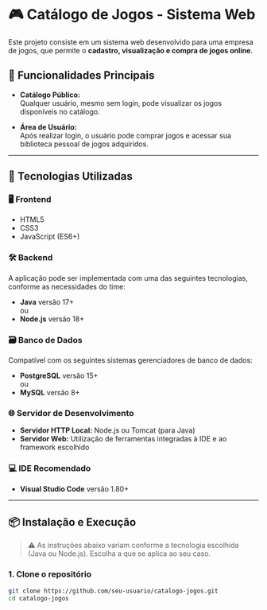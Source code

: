 # 🎮 Catálogo de Jogos - Sistema Web

Este projeto consiste em um sistema web desenvolvido para uma empresa de jogos, que permite o **cadastro, visualização e compra de jogos online**.

## 🔑 Funcionalidades Principais

- **Catálogo Público:**  
  Qualquer usuário, mesmo sem login, pode visualizar os jogos disponíveis no catálogo.

- **Área de Usuário:**  
  Após realizar login, o usuário pode comprar jogos e acessar sua biblioteca pessoal de jogos adquiridos.

---

## 🚀 Tecnologias Utilizadas

### 🖥️ Frontend
- HTML5  
- CSS3  
- JavaScript (ES6+)

### 🛠️ Backend
A aplicação pode ser implementada com uma das seguintes tecnologias, conforme as necessidades do time:

- **Java** versão 17+  
  ou  
- **Node.js** versão 18+

### 🗃️ Banco de Dados
Compatível com os seguintes sistemas gerenciadores de banco de dados:

- **PostgreSQL** versão 15+  
  ou  
- **MySQL** versão 8+

### 🌐 Servidor de Desenvolvimento
- **Servidor HTTP Local:** Node.js ou Tomcat (para Java)
- **Servidor Web:** Utilização de ferramentas integradas à IDE e ao framework escolhido

### 💻 IDE Recomendado
- **Visual Studio Code** versão 1.80+

---

## 📦 Instalação e Execução

> ⚠️ As instruções abaixo variam conforme a tecnologia escolhida (Java ou Node.js). Escolha a que se aplica ao seu caso.

### 1. Clone o repositório
```bash
git clone https://github.com/seu-usuario/catalogo-jogos.git
cd catalogo-jogos
